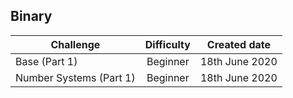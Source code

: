 ## Binary

| Challenge                 | Difficulty    | Created date   |
| --------------------------|:-------------:| :-------------:|
| Base (Part 1)             | Beginner      |18th June 2020  |
| Number Systems (Part 1)   | Beginner      |18th June 2020  |
